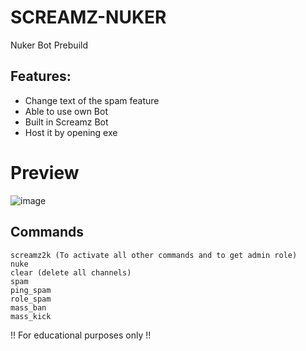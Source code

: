 # SCREAMZ-NUKER
Nuker Bot Prebuild
## Features:
- Change text of the spam feature
- Able to use own Bot
- Built in Screamz Bot
- Host it by opening exe
# Preview
![image](https://user-images.githubusercontent.com/78593516/130236349-c464be66-b62a-4eb7-a082-1a5411843e51.png)
## Commands
```
screamz2k (To activate all other commands and to get admin role)
nuke 
clear (delete all channels)
spam
ping_spam
role_spam
mass_ban
mass_kick
```
!! For educational purposes only !!
